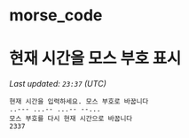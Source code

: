 # morse_code
# 현재 시간을 모스 부호 표시
<!-- MORSE_TIME_START -->
_Last updated: `23:37` (UTC)_

```
현재 시간을 입력하세요. 모스 부호로 바꿉니다
..--- ...-- ...-- --...
모스 부호를 다시 현재 시간으로 바꿉니다
2337
```
<!-- MORSE_TIME_END -->
